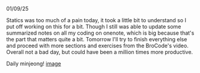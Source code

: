 01/09/25

Statics was too much of a pain today, it took a little bit to understand so I put off working on this for a bit.
Though I still was able to update some summarized notes on all my coding on onenote, which is big because that's the part that matters quite a bit. Tomorrow I'll try to finish everything else and proceed with more sections and exercises from the BroCode's video.
Overall not a bad day, but could have been a million times more productive.

Daily minjeong!
[image](https://github.com/user-attachments/assets/a0aec7cf-5575-4d43-ba89-06c1d6697c67)
